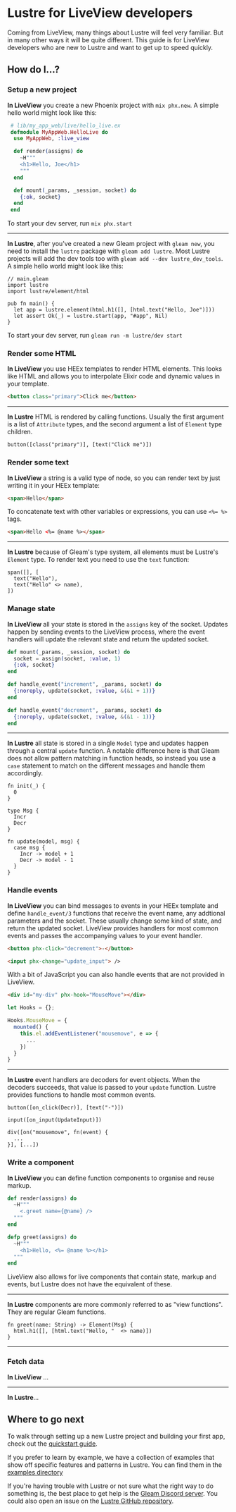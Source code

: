 # Lustre for LiveView developers

Coming from LiveView, many things about Lustre will feel very familiar. But in many
other ways it will be quite different. This guide is for LiveView developers who
are new to Lustre and want to get up to speed quickly.

## How do I...?

### Setup a new project

**In LiveView** you create a new Phoenix project with `mix phx.new`. A simple
hello world might look like this:

```elixir
 # lib/my_app_web/live/hello_live.ex
 defmodule MyAppWeb.HelloLive do
  use MyAppWeb, :live_view

  def render(assigns) do
    ~H"""
    <h1>Hello, Joe</h1>
    """
  end

  def mount(_params, _session, socket) do
    {:ok, socket}
  end
 end
```

To start your dev server, run `mix phx.start`

---

**In Lustre**, after you've created a new Gleam project with `gleam new`, you need
to install the `lustre` package with `gleam add lustre`. Most Lustre projects will
add the dev tools too with `gleam add --dev lustre_dev_tools`. A simple hello
world might look like this:

```gleam
// main.gleam
import lustre
import lustre/element/html

pub fn main() {
  let app = lustre.element(html.h1([], [html.text("Hello, Joe")]))
  let assert Ok(_) = lustre.start(app, "#app", Nil)
}
```

To start your dev server, run `gleam run -m lustre/dev start`

### Render some HTML

**In LiveView** you use HEEx templates to render HTML elements. This looks like
HTML and allows you to interpolate Elixir code and dynamic values in your template.

```html
<button class="primary">Click me</button>
```

---

**In Lustre** HTML is rendered by calling functions. Usually the first argument
is a list of `Attribute` types, and the second argument a list of `Element` type
children.

```gleam
button([class("primary")], [text("Click me")])
```

### Render some text

**In LiveView** a string is a valid type of node, so you can render text by just
writing it in your HEEx template:

```html
<span>Hello</span>
```

To concatenate text with other variables or expressions, you can use `<%= %>` tags.

```html
<span>Hello <%= @name %></span>
```

---

**In Lustre** because of Gleam's type system, all elements must be Lustre's `Element`
type. To render text you need to use the `text` function:

```gleam
span([], [
  text("Hello"),
  text("Hello" <> name),
])
```

### Manage state

**In LiveView** all your state is stored in the `assigns` key of the socket. Updates
happen by sending events to the LiveView process, where the event handlers will
update the relevant state and return the updated socket.

```elixir
def mount(_params, _session, socket) do
  socket = assign(socket, :value, 1)
  {:ok, socket}
end

def handle_event("increment", _params, socket) do
  {:noreply, update(socket, :value, &(&1 + 1))}
end

def handle_event("decrement", _params, socket) do
  {:noreply, update(socket, :value, &(&1 - 1))}
end
```

---

**In Lustre** all state is stored in a single `Model` type and updates happen
through a central `update` function. A notable difference here is that Gleam does
not allow pattern matching in function heads, so instead you use a `case` statement
to match on the different messages and handle them accordingly.

```gleam
fn init(_) {
  0
}

type Msg {
  Incr
  Decr
}

fn update(model, msg) {
  case msg {
    Incr -> model + 1
    Decr -> model - 1
  }
}
```

### Handle events

**In LiveView** you can bind messages to events in your HEEx template and define
`handle_event/3` functions that receive the event name, any addtional parameters
and the socket. These usually change some kind of state, and return the updated
socket. LiveView provides handlers for most common events and passes the accompanying
values to your event handler.

```html
<button phx-click="decrement">-</button>
```

```html
<input phx-change="update_input"> />
```

With a bit of JavaScript you can also handle events that are not provided in LiveView.

```html
<div id="my-div" phx-hook="MouseMove"></div>
```

```js
let Hooks = {};

Hooks.MouseMove = {
  mounted() {
    this.el.addEventListener("mousemove", e => {
      ...
    })
  }
}
```

---

**In Lustre** event handlers are decoders for event objects. When the decoders
succeeds, that value is passed to your `update` function. Lustre provides functions
to handle most common events.

```gleam
button([on_click(Decr)], [text("-")])
```

```gleam
input([on_input(UpdateInput)])
```

```gleam
div([on("mousemove", fn(event) {
  ...
}], [...])
```

### Write a component

**In LiveView** you can define function components to organise and reuse markup.

```elixir
def render(assigns) do
  ~H"""
    <.greet name={@name} />
  """
end

defp greet(assigns) do
  ~H"""
    <h1>Hello, <%= @name %></h1>
  """
end
```

LiveView also allows for live components that contain state, markup and events,
but Lustre does not have the equivalent of these.

---

**In Lustre** components are more commonly referred to as "view functions". They
are regular Gleam functions.

```gleam
fn greet(name: String) -> Element(Msg) {
  html.h1([], [html.text("Hello, "  <> name)])
}
```

---

### Fetch data

**In LiveView** ...

---

**In Lustre**...

## Where to go next

To walk through setting up a new Lustre project and building your first app, check
out the [quickstart guide](https://hexdocs.pm/lustre/guide/01-quickstart.html).

If you prefer to learn by example, we have a collection of examples that show
off specific features and patterns in Lustre. You can find them in the
[examples directory](https://hexdocs.pm/lustre/reference/examples.html)

If you're having trouble with Lustre or not sure what the right way to do
something is, the best place to get help is the [Gleam Discord server](https://discord.gg/Fm8Pwmy).
You could also open an issue on the [Lustre GitHub repository](https://github.com/lustre-labs/lustre/issues).
